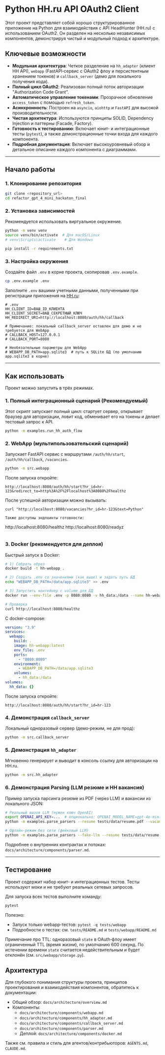 # Python HH.ru API OAuth2 Client

Этот проект представляет собой хорошо структурированное приложение на Python для взаимодействия с API HeadHunter (HH.ru) с использованием OAuth2. Он разделен на несколько независимых компонентов, демонстрируя чистый и модульный подход к архитектуре.

## Ключевые возможности

-   **Модульная архитектура**: Четкое разделение на `hh_adapter` (клиент HH API), `webapp` (FastAPI‑сервис с OAuth2 флоу и персистентным хранением токенов) и `callback_server` (демо для локального получения кода).
-   **Полный цикл OAuth2**: Реализован полный поток авторизации "Authorization Code Grant".
-   **Автоматическое управление токенами**: Прозрачное обновление `access_token` с помощью `refresh_token`.
-   **Асинхронность**: Построен на `asyncio`, `aiohttp` и `FastAPI` для высокой производительности.
-   **Чистая архитектура**: Используются принципы SOLID, Dependency Injection и паттерны (Facade, Factory).
-   **Готовность к тестированию**: Включает юнит‑ и интеграционные тесты (`pytest`), а также демонстрационные точки входа для каждого компонента.
-   **Подробная документация**: Включает высокоуровневый обзор и детальное описание каждого компонента с диаграммами.

---

## Начало работы

### 1. Клонирование репозитория

```bash
git clone <repository_url>
cd refactor_gpt_4_mini_hackaton_final
```

### 2. Установка зависимостей

Рекомендуется использовать виртуальное окружение.

```bash
python -m venv venv
source venv/bin/activate  # Для macOS/Linux
# venv\Scripts\activate    # Для Windows

pip install -r requirements.txt
```

### 3. Настройка окружения

Создайте файл `.env` в корне проекта, скопировав `.env.example`.

```bash
cp .env.example .env
```

Заполните `.env` вашими учетными данными, полученными при регистрации приложения на [HH.ru](https://dev.hh.ru/admin):

```dotenv
# .env
HH_CLIENT_ID=ВАШ_ID_КЛИЕНТА
HH_CLIENT_SECRET=ВАШ_СЕКРЕТНЫЙ_КЛЮЧ
HH_REDIRECT_URI=http://localhost:8080/auth/hh/callback

# Примечание: локальный callback_server оставлен для демо и не требуется для WebApp
# CALLBACK_HOST=127.0.0.1
# CALLBACK_PORT=8080

# Необязательные параметры для WebApp
# WEBAPP_DB_PATH=app.sqlite3  # путь к SQLite БД (по умолчанию app.sqlite3 в корне)
```

---

## Как использовать

Проект можно запустить в трёх режимах.

### 1. Полный интеграционный сценарий (Рекомендуемый)

Этот скрипт запускает полный цикл: стартует сервер, открывает браузер для авторизации, ловит код, обменивает его на токены и делает тестовый запрос к API.

```bash
python -m examples.run_hh_auth_flow
```

### 2. WebApp (мультипользовательский сценарий)

Запускает FastAPI сервис с маршрутами `/auth/hh/start`, `/auth/hh/callback`, `/vacancies`.

```bash
python -m src.webapp
```

После запуска откройте:

```
http://localhost:8080/auth/hh/start?hr_id=hr-123&redirect_to=http%3A%2F%2Flocalhost%3A8080%2Fhealthz
```

После успешной авторизации можно вызывать:

```
curl "http://localhost:8080/vacancies?hr_id=hr-123&text=Python"

Также доступны эндпоинты готовности:

```
http://localhost:8080/healthz
http://localhost:8080/readyz
```
```

### 3. Docker (рекомендуется для деплоя)

Быстрый запуск в Docker:

```bash
# 1) Собрать образ
docker build -t hh-webapp .

# 2) Создать .env со значениями (как выше) и задать путь БД
echo "WEBAPP_DB_PATH=/data/app.sqlite3" >> .env

# 3) Запустить контейнер с volume для БД
docker run --env-file .env -p 8080:8080 -v hh_data:/data --name hh-webapp hh-webapp

# Проверка
curl http://localhost:8080/healthz
```

С docker-compose:

```yaml
version: "3.9"
services:
  webapp:
    build: .
    image: hh-webapp:latest
    env_file: .env
    ports:
      - "8080:8080"
    environment:
      - WEBAPP_DB_PATH=/data/app.sqlite3
    volumes:
      - hh_data:/data
volumes:
  hh_data: {}
```

После запуска откройте:

```
http://localhost:8080/auth/hh/start?hr_id=hr-123
```

### 4. Демонстрация `callback_server`

Локальный одноразовый сервер (демо‑режим, не для прод):

```bash
python -m src.callback_server
```

### 5. Демонстрация `hh_adapter`

Мгновенно генерирует и выводит в консоль ссылку для авторизации на HH.ru.

```bash
python -m src.hh_adapter
```

### 6. Демонстрация Parsing (LLM резюме и HH вакансия)

Пример запуска парсинга резюме из PDF (через LLM) и вакансии из локального JSON:

```bash
# Реальный вызов LLM (нужен ключ OpenAI)
export OPENAI_API_KEY=...  # опционально: OPENAI_MODEL_NAME=gpt-4o-mini-2024-07-18
python -m examples.parse_parsers --resume tests/data/resume.pdf --vacancy tests/data/vacancy.json

# Офлайн-режим без сети (фейковый LLM)
python -m examples.parse_parsers --fake-llm --resume tests/data/resume.pdf --vacancy tests/data/vacancy.json
```

Подробнее о внутренних контрактах и потоках: `docs/architecture/components/parser.md`.

---

## Тестирование

Проект содержит набор юнит‑ и интеграционных тестов. Тесты используют моки и не требуют реальных сетевых запросов.

Для запуска всех тестов выполните команду:

```bash
pytest
```

Полезно:

- Запуск только webapp‑тестов: `pytest -q tests/webapp`
- Подробности о тестах: см. `tests/README.md` и `tests/webapp/README.md`

Примечание про TTL: одноразовый `state` в OAuth‑флоу имеет ограниченный TTL (время жизни), по умолчанию 600 секунд. По истечении времени `state` считается недействительным и будет отклонён (см. `src/webapp/storage.py`).

## Архитектура

Для глубокого понимания структуры проекта, принципов проектирования и взаимодействия компонентов, обратитесь к документации:

- Общий обзор: `docs/architecture/overview.md`
- Компоненты:
  - `docs/architecture/components/webapp.md`
  - `docs/architecture/components/hh_adapter.md`
  - `docs/architecture/components/callback_server.md`
  - `docs/architecture/components/parser.md`
  - Деплой: `docs/architecture/components/docker.md`

Также см. правила и стиль для агентов/контрибьюторов: `AGENTS.md`, `CLAUDE.md`.
